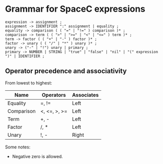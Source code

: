 # Grammar for SpaceC expressions

```
expression -> assignment ;
assignment -> IDENTIFIER ":" assignment | equality ;
equality -> comparison ( ( "=" | "!=" ) comparison )* ;
comparison -> term ( ( ">" | ">=" | "<" | "<=" ) term )* ;
term -> factor ( ( "+" | "-" ) factor )* ;
factor -> unary ( ( "/" | "*" ) unary )* ;
unary -> ("-" | "!") unary | primary ;
primary -> NUMBER | STRING | "true" | "false" | "nil" | "(" expression ")" | IDENTIFIER ;
```

## Operator precedence and associativity

From lowest to highest:

Name | Operators | Associates
|----|-----------|-----------|
| Equality| =, != | Left |
| Comparison | <, <=, >, >= | Left|
| Term | +, - | Left |
| Factor | /, * | Left |
| Unary | !, - | Right |

Some notes:

- Negative zero is allowed.
